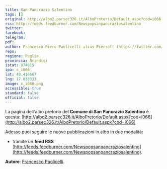 ```yaml
---
title: San Pancrazio Salentino
tags: []
original: http://albo2.parsec326.it/AlboPretorio/Default.aspx?cod=i066
rss: http://feeds.feedburner.com/Newspopsanpancraziosalentino
twitter: 
facebook: 
telegram: 
pdf: 
author: Francesco Piero Paolicelli alias Piersoft (https://twitter.com/Piersoft)
repo: 
regione: Puglia
provincia: Brindisi
istat: 074015
ipa: c_i066
lat: 40.416667
lng: 17.833333
image: c_i066.png
accessible: true
standard: false
official: false
---
```


La pagina dell'albo pretorio del **Comune di San Pancrazio Salentino** è questa: [http://albo2.parsec326.it/AlboPretorio/Default.aspx?cod=i066](http://albo2.parsec326.it/AlboPretorio/Default.aspx?cod=i066)

Adesso puoi seguire le nuove pubblicazioni in albo in due modalità:

* tramite un **feed RSS** [http://feeds.feedburner.com/Newspopsanpancraziosalentino](http://feeds.feedburner.com/Newspopsanpancraziosalentino).

**Autore**: [Francesco Paolicelli](https://twitter.com/piersoft).
